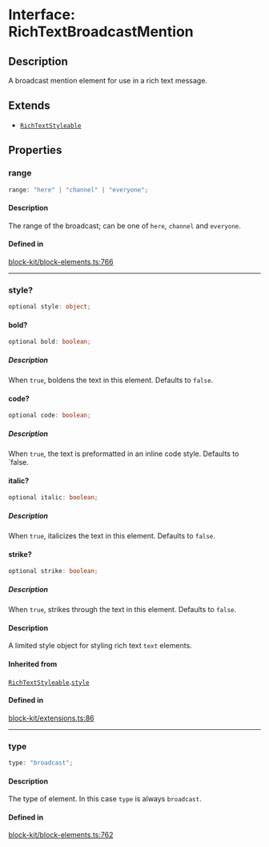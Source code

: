# Interface: RichTextBroadcastMention

## Description

A broadcast mention element for use in a rich text message.

## Extends

- [`RichTextStyleable`](RichTextStyleable.md)

## Properties

### range

```ts
range: "here" | "channel" | "everyone";
```

#### Description

The range of the broadcast; can be one of `here`, `channel` and `everyone`.

#### Defined in

[block-kit/block-elements.ts:766](https://github.com/slackapi/node-slack-sdk/blob/main/packages/types/src/block-kit/block-elements.ts#L766)

***

### style?

```ts
optional style: object;
```

#### bold?

```ts
optional bold: boolean;
```

##### Description

When `true`, boldens the text in this element. Defaults to `false`.

#### code?

```ts
optional code: boolean;
```

##### Description

When `true`, the text is preformatted in an inline code style. Defaults to `false.

#### italic?

```ts
optional italic: boolean;
```

##### Description

When `true`, italicizes the text in this element. Defaults to `false`.

#### strike?

```ts
optional strike: boolean;
```

##### Description

When `true`, strikes through the text in this element. Defaults to `false`.

#### Description

A limited style object for styling rich text `text` elements.

#### Inherited from

[`RichTextStyleable`](RichTextStyleable.md).[`style`](RichTextStyleable.md#style)

#### Defined in

[block-kit/extensions.ts:86](https://github.com/slackapi/node-slack-sdk/blob/main/packages/types/src/block-kit/extensions.ts#L86)

***

### type

```ts
type: "broadcast";
```

#### Description

The type of element. In this case `type` is always `broadcast`.

#### Defined in

[block-kit/block-elements.ts:762](https://github.com/slackapi/node-slack-sdk/blob/main/packages/types/src/block-kit/block-elements.ts#L762)

